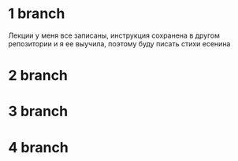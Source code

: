 # 1 branch
Лекции у меня все записаны, инструкция сохранена в другом репозитории и я ее выучила, поэтому буду писать стихи есенина

# 2 branch


# 3 branch


# 4 branch